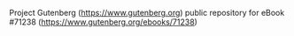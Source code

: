 Project Gutenberg (https://www.gutenberg.org) public repository for
eBook #71238 (https://www.gutenberg.org/ebooks/71238)
